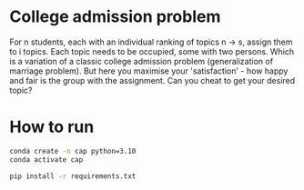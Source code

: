 # College admission problem

For n students, each with an individual ranking of topics n → s, assign them to i topics. Each topic needs to be occupied,
some with two persons. Which is a variation of a classic college admission problem (generalization of marriage problem).
But here you maximise your 'satisfaction' - how happy and fair is the group with the assignment. Can you cheat to get
your desired topic?
# How to run

```bash
conda create -n cap python=3.10
conda activate cap

pip install -r requirements.txt
```
